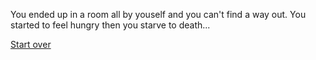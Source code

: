 You ended up in a room all by youself and you can't find a way out. You started to feel hungry then you starve to death...

[Start over](../README.md)
